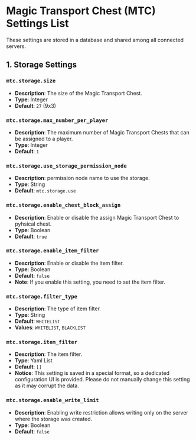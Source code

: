 # Magic Transport Chest (MTC) Settings List

These settings are stored in a database and shared among all connected servers.

## 1. Storage Settings

### `mtc.storage.size`

- **Description**: The size of the Magic Transport Chest.
- **Type**: Integer
- **Default**: `27` (9x3)

### `mtc.storage.max_number_per_player`

- **Description**: The maximum number of Magic Transport Chests that can be assigned to a player.
- **Type**: Integer
- **Default**: `1`

### `mtc.storage.use_storage_permission_node`

- **Description**: permission node name to use the storage.
- **Type**: String
- **Default**: `mtc.storage.use`

### `mtc.storage.enable_chest_block_assign`

- **Description**: Enable or disable the assign Magic Transport Chest to pyhsical chest.
- **Type**: Boolean
- **Default**: `true`

### `mtc.storage.enable_item_filter`

- **Description**: Enable or disable the item filter.
- **Type**: Boolean
- **Default**: `false`
- **Note**: If you enable this setting, you need to set the item filter.

### `mtc.storage.filter_type`

- **Description**: The type of item filter.
- **Type**: String
- **Default**: `WHITELIST`
- **Values**: `WHITELIST`, `BLACKLIST`

### `mtc.storage.item_filter`

- **Description**: The item filter.
- **Type**: Yaml List
- **Default**: `[]`
- **Notice**: This setting is saved in a special format, so a dedicated configuration UI is provided. Please do not
  manually change this setting as it may corrupt the data.

### `mtc.storage.enable_write_limit`

- **Description**: Enabling write restriction allows writing only on the server where the storage was created.
- **Type**: Boolean
- **Default**: `false`
